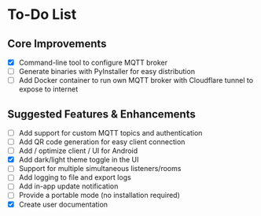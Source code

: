 # To-Do List

## Core Improvements
- [x] Command-line tool to configure MQTT broker
- [ ] Generate binaries with PyInstaller for easy distribution
- [ ] Add Docker container to run own MQTT broker with Cloudflare tunnel to expose to internet

## Suggested Features & Enhancements
- [ ] Add support for custom MQTT topics and authentication
- [ ] Add QR code generation for easy client connection
- [ ] Add / optimize client / UI for Android
- [x] Add dark/light theme toggle in the UI
- [ ] Support for multiple simultaneous listeners/rooms
- [ ] Add logging to file and export logs
- [ ] Add in-app update notification
- [ ] Provide a portable mode (no installation required)
- [x] Create user documentation